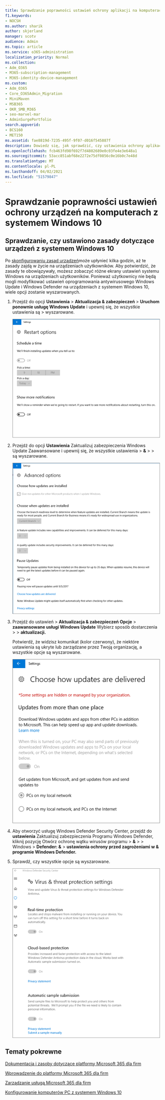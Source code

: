 ```yaml
---
title: Sprawdzanie poprawności ustawień ochrony aplikacji na komputerach z systemem Windows 10
f1.keywords:
- NOCSH
ms.author: sharik
author: skjerland
manager: scotv
audience: Admin
ms.topic: article
ms.service: o365-administration
localization_priority: Normal
ms.collection:
- Adm_O365
- M365-subscription-management
- M365-identity-device-management
ms.custom:
- Adm_O365
- Core_O365Admin_Migration
- MiniMaven
- MSB365
- OKR_SMB_M365
- seo-marvel-mar
- AdminSurgePortfolio
search.appverid:
- BCS160
- MET150
ms.assetid: fae8819d-7235-495f-9f07-d016f545887f
description: Dowiedz się, jak sprawdzić, czy ustawienia ochrony aplikacji platformy Microsoft 365 dla firm obowiązywały na urządzeniach użytkowników z systemem Windows 10.
ms.openlocfilehash: fcb463fd98f692f7d4802689e0c03fe4e3e648a1
ms.sourcegitcommit: 53acc851abf68e2272e75df0856c0e16b0c7e48d
ms.translationtype: MT
ms.contentlocale: pl-PL
ms.lasthandoff: 04/02/2021
ms.locfileid: "51579847"
---
```

# <a name="validate-device-protection-settings-on-windows-10-pcs"></a>Sprawdzanie poprawności ustawień ochrony urządzeń na komputerach z systemem Windows 10

## <a name="verify-that-windows-10-device-policies-are-set"></a>Sprawdzanie, czy ustawiono zasady dotyczące urządzeń z systemem Windows 10

Po [skonfigurowaniu zasad urządzeń](protection-settings-for-windows-10-pcs.md)może upłynieć kilka godzin, aż te zasady zajdą w życie na urządzeniach użytkowników. Aby potwierdzić, że zasady te obowiązywały, możesz zobaczyć różne ekrany ustawień systemu Windows na urządzeniach użytkowników. Ponieważ użytkownicy nie będą mogli modyfikować ustawień oprogramowania antywirusowego Windows Update i Windows Defender na urządzeniach z systemem Windows 10, wiele opcji zostanie wyszarowanych.
  
1. Przejdź do opcji **Ustawienia** \> **Aktualizacja &amp; zabezpieczeń** \> **Uruchom ponownie usługę Windows Update** i upewnij się, że wszystkie ustawienia są \>  wyszarowane. 
    
    ![Wszystkie opcje Uruchom ponownie są wyszarowane.](../media/31308da9-18b0-47c5-bbf6-d5fa6747c376.png)
  
2. Przejdź do opcji **Ustawienia** Zaktualizuj zabezpieczenia Windows Update Zaawansowane i upewnij się, że wszystkie ustawienia \> **&amp;** \>  \>  są wyszarowane. 
    
    ![Opcje aktualizacji zaawansowanych systemu Windows są wyszarowane.](../media/049cf281-d503-4be9-898b-c0a3286c7fc2.png)
  
3. Przejdź  do ustawień \> **Aktualizacja &amp; zabezpieczeń Opcje** \> **zaawansowane usługi Windows Update** Wybierz sposób dostarczenia \>  \> **aktualizacji.**
    
    Potwierdź, że widzisz komunikat (kolor czerwony), że niektóre ustawienia są ukryte lub zarządzane przez Twoją organizację, a wszystkie opcje są wyszarowane.
    
    ![Strona Wybieranie sposobu dostarczenia aktualizacji wskazuje, że ustawienia są ukryte lub zarządzane przez Organizację.](../media/6b3e37c5-da41-4afd-9983-b4f406216b59.png)
  
4. Aby otworzyć usługę Windows Defender Security Center, przejdź do **ustawienia** Zaktualizuj zabezpieczenia Programu Windows Defender, kliknij pozycję Otwórz ochronę wątku wirusów programu \> **&amp;** \>  \> Windows  \> **Defender: &amp;** \> **ustawienia ochrony przed zagrożeniami w &amp; programie Windows Defender.** 
    
5. Sprawdź, czy wszystkie opcje są wyszarowane. 
    
    ![Ustawienia ochrony przed wirusami i zagrożeniami są wyszarowane.](../media/9ca68d40-a5d9-49d7-92a4-c581688b5926.png)
  
## <a name="related-topics"></a>Tematy pokrewne

[Dokumentacja i zasoby dotyczące platformy Microsoft 365 dla firm](./index.yml)
  
[Wprowadzenie do platformy Microsoft 365 dla firm](microsoft-365-business-overview.md)
  
[Zarządzanie usługą Microsoft 365 dla firm](manage.md)
  
[Konfigurowanie komputerów PC z systemem Windows 10](protection-settings-for-windows-10-pcs.md)
